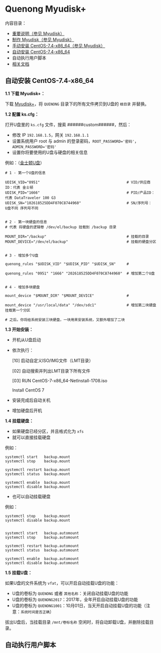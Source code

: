 ﻿# Quenong Myudisk+

内容目录：

 - [重要说明（参见 Myudisk）][1]
 - [制作 Myudisk（参见 Myudisk）][2]
 - [手动安装 CentOS-7.4-x86_64（参见 Myudisk）][3]
 - [自动安装 CentOS-7.4-x86_64][4]
 - 自动执行用户脚本
 - [相关文档][5]

## 自动安装 CentOS-7.4-x86_64

**1.1 下载 Myudisk+：**

下载 [Myudisk+][6]，将 `QUENONG` 目录下的所有文件拷贝到U盘的 `根目录` 并替换。

**1.2 配置 ks.cfg：**

打开U盘里的 `ks.cfg` 文件，搜索 ######custom######，然后：

 - 修改 IP `192.168.1.5`，网关 `192.168.1.1`
 - 设置系统用户 root 与 admin 的登录密码，`ROOT_PASSWORD='密码'`，`ADMIN_PASSWORD='密码'`
 - 设置你将要使用的U盘与硬盘的相关信息

例如：（[金士顿U盘][7]）

    # 1 - 第一个U盘的信息
    
    UDISK_VID="0951"                                        # VID/供应商ID：代表 金士顿
    UDISK_PID="1666"                                        # PID/产品ID：  代表 DataTraveler 100 G3
    UDISK_SN="102618525DD4F070C8744960"                     # SN/序列号：   U盘不同 序列号不同
    
    
    # 2 - 第一块硬盘的信息
    # 代表 将硬盘的逻辑卷 /dev/el/backup 挂载到 /backup 目录
    
    MOUNT_DIR="/backup"                                     # 挂载的目录
    MOUNT_DEVICE="/dev/el/backup"                           # 挂载的硬盘分区
    
    
    # 3 - 增加多个U盘
    
    quenong_rules "$UDISK_VID" "$UDISK_PID" "$UDISK_SN"     #
    
    quenong_rules "0951" "1666" "202618525DD4F070C8744960"  # 增加第二个U盘
    
    
    # 4 - 增加多块硬盘
    
    mount_device "$MOUNT_DIR" "$MOUNT_DEVICE"               #
    
    mount_device "/usr/local/data" "/dev/sdc1"              # 增加第二块硬盘    挂载第一个分区
    
    # 之后，你将给系统安装三块硬盘，一块用来安装系统，又额外增加了二块

**1.3 开始安装：**

 - 开机从U盘启动
 - 依次执行：

    \[10] 启动自定义ISO/IMG文件（LMT目录）
    
    [02] 自动搜索并列出LMT目录下所有文件
    
    [03] RUN CentOS-7-x86_64-NetInstall-1708.iso
    
    Install CentOS 7

 - 安装完成后自动关机
 - 增加硬盘后开机

**1.4 挂载硬盘：**

 - 如果硬盘已经分区，并且格式化为 `xfs`
 - 就可以直接挂载硬盘

例如：

    systemctl start   backup.mount
    systemctl stop    backup.mount
    
    systemctl restart backup.mount
    systemctl status  backup.mount
    
    systemctl enable  backup.mount
    systemctl disable backup.mount

 - 也可以自动挂载硬盘

例如：

    systemctl stop    backup.mount
    systemctl disable backup.mount
    
    
    systemctl start   backup.automount
    systemctl stop    backup.automount
    
    systemctl restart backup.automount
    systemctl status  backup.automount
    
    systemctl enable  backup.automount
    systemctl disable backup.automount

**1.5 挂载U盘：**

如果U盘的文件系统为 `vfat`，可以开启自动挂载U盘的功能：

 - U盘的卷标为 `QUENONG` 或者 `其他名称`：关闭自动挂载U盘的功能
 - U盘的卷标为 `QUENONG2017`：2017年，全年开启自动挂载U盘的功能
 - U盘的卷标为 `QUENONG1001`：10月01日，当天开启自动挂载U盘的功能（注意：`系统时间是否正确`）

拔出U盘后，当挂载目录 `/mnt/卷标名称` 空闲时，将自动卸载U盘，并删除挂载目录。

## 自动执行用户脚本


  [1]: https://github.com/quefei/myudisk#%E9%87%8D%E8%A6%81%E8%AF%B4%E6%98%8E
  [2]: https://github.com/quefei/myudisk#%E5%88%B6%E4%BD%9C-myudisk
  [3]: https://github.com/quefei/myudisk#%E6%89%8B%E5%8A%A8%E5%AE%89%E8%A3%85-centos-74-x86_64
  [4]: https://github.com/quefei/myudiskplus#%E8%87%AA%E5%8A%A8%E5%AE%89%E8%A3%85-centos-74-x86_64
  [5]: https://github.com/quefei/docs
  [6]: https://gitee.com/quefei/myudiskplus/repository/archive/master
  [7]: http://www.kingston.com/cn/usb/personal_business/dt100g3
